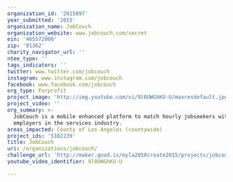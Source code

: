 ```yaml
---
organization_id: '2015097'
year_submitted: '2015'
organization_name: JobCouch
organization_website: www.jobcouch.com/secret
ein: '465572000'
zip: '91362'
charity_navigator_url: ''
ntee_type: ''
tags_indicators: ''
twitter: www.twitter.com/jobcouch
instagram: www.instagram.com/jobcouch
facebook: www.facebook.com/jobcouch
org_type: Forprofit
project_image: 'http://img.youtube.com/vi/9l0UWGhKU-U/maxresdefault.jpg'
project_video: ''
org_summary: >-
  JobCouch is a mobile enhanced platform to match hourly jobseekers with
  employers in the services industry.
areas_impacted: County of Los Angeles (countywide)
project_ids: '5102239'
title: JobCouch
uri: /organizations/jobcouch/
challenge_url: 'http://maker.good.is/myla2050create2015/projects/jobcouch.html'
youtube_video_identifier: 9l0UWGhKU-U

---
```

